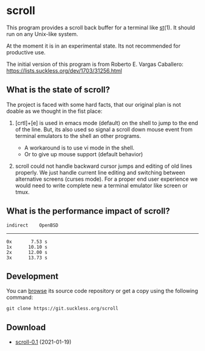 scroll
======
This program provides a scroll back buffer for a terminal like [st](//st.suckless.org/)(1).  It
should run on any Unix-like system.

At the moment it is in an experimental state.  Its not recommended for
productive use.

The initial version of this program is from Roberto E. Vargas Caballero:
<https://lists.suckless.org/dev/1703/31256.html>

What is the state of scroll?
----------------------------

The project is faced with some hard facts, that our original plan is not doable
as we thought in the fist place:

1. [crtl]+[e] is used in emacs mode (default) on the shell to jump to the end
   of the line.  But, its also used so signal a scroll down mouse event from
   terminal emulators to the shell an other programs.

   * A workaround is to use vi mode in the shell.
   * Or to give up mouse support (default behavior)

2. scroll could not handle backward cursor jumps and editing of old lines
   properly.  We just handle current line editing and switching between
   alternative screens (curses mode).  For a proper end user experience we
   would need to write complete new a terminal emulator like screen or tmux.

What is the performance impact of scroll?
-----------------------------------------

	indirect	OpenBSD
- - -
	0x		 7.53 s
	1x		10.10 s
	2x		12.00 s
	3x		13.73 s

Development
-----------
You can [browse](//git.suckless.org/scroll) its source code repository or get a
copy using the following command:

	git clone https://git.suckless.org/scroll

Download
--------
* [scroll-0.1](//dl.suckless.org/tools/scroll-0.1.tar.gz) (2021-01-19)
